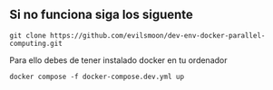 ## Si no funciona siga los siguente

```
git clone https://github.com/evilsmoon/dev-env-docker-parallel-computing.git
```
Para ello debes de tener instalado docker en tu ordenador
```
docker compose -f docker-compose.dev.yml up
```
